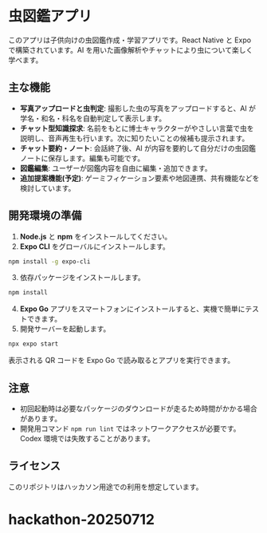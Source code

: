 # 虫図鑑アプリ

このアプリは子供向けの虫図鑑作成・学習アプリです。React Native と Expo で構築されています。AI を用いた画像解析やチャットにより虫について楽しく学べます。

## 主な機能

- **写真アップロードと虫判定**: 撮影した虫の写真をアップロードすると、AI が学名・和名・科名を自動判定して表示します。
- **チャット型知識探求**: 名前をもとに博士キャラクターがやさしい言葉で虫を説明し、音声再生も行います。次に知りたいことの候補も提示されます。
- **チャット要約・ノート**: 会話終了後、AI が内容を要約して自分だけの虫図鑑ノートに保存します。編集も可能です。
- **図鑑編集**: ユーザーが図鑑内容を自由に編集・追加できます。
- **追加提案機能(予定)**: ゲーミフィケーション要素や地図連携、共有機能などを検討しています。

## 開発環境の準備

1. **Node.js** と **npm** をインストールしてください。
2. **Expo CLI** をグローバルにインストールします。

```bash
npm install -g expo-cli
```

3. 依存パッケージをインストールします。

```bash
npm install
```

4. **Expo Go** アプリをスマートフォンにインストールすると、実機で簡単にテストできます。
5. 開発サーバーを起動します。

```bash
npx expo start
```

表示される QR コードを Expo Go で読み取るとアプリを実行できます。

## 注意

- 初回起動時は必要なパッケージのダウンロードが走るため時間がかかる場合があります。
- 開発用コマンド `npm run lint` ではネットワークアクセスが必要です。Codex 環境では失敗することがあります。

## ライセンス

このリポジトリはハッカソン用途での利用を想定しています。
# hackathon-20250712
